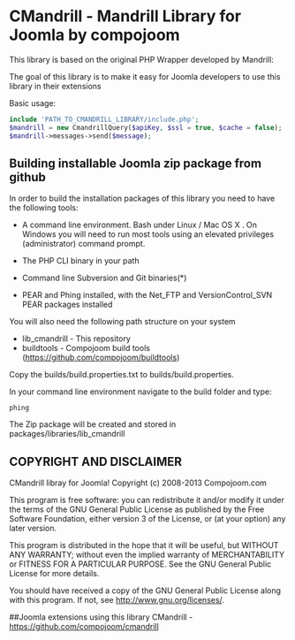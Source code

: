CMandrill - Mandrill Library for Joomla by compojoom
=======================================================

This library is based on the original PHP Wrapper developed by Mandrill:

The goal of this library is to make it easy for Joomla developers to use
this library in their extensions


Basic usage:

```php
include 'PATH_TO_CMANDRILL_LIBRARY/include.php';
$mandrill = new CmandrillQuery($apiKey, $ssl = true, $cache = false);
$mandrill->messages->send($message);
```

## Building installable Joomla zip package from github
In order to build the installation packages of this library you need to have
the following tools:

- A command line environment. Bash under Linux / Mac OS X . On Windows
  you will need to run most tools using an elevated privileges (administrator)
  command prompt.
- The PHP CLI binary in your path

- Command line Subversion and Git binaries(*)

- PEAR and Phing installed, with the Net_FTP and VersionControl_SVN PEAR
  packages installed

You will also need the following path structure on your system

- lib_cmandrill - This repository
- buildtools - Compojoom build tools (https://github.com/compojoom/buildtools)

Copy the builds/build.properties.txt to builds/build.properties.

In your command line environment navigate to the build folder and type:

```
phing
```

The Zip package will be created and stored in packages/libraries/lib_cmandrill


## COPYRIGHT AND DISCLAIMER
CMandrill libray for Joomla! Copyright (c) 2008-2013 Compojoom.com

This program is free software: you can redistribute it and/or modify it under the terms of the GNU General Public License as published by the
Free Software Foundation, either version 3 of the License, or (at your option) any later version.

This program is distributed in the hope that it will be useful, but WITHOUT ANY WARRANTY; without even the implied warranty of MERCHANTABILITY or
FITNESS FOR A PARTICULAR PURPOSE. See the GNU General Public License for more details.

You should have received a copy of the GNU General Public License along with this program. If not, see http://www.gnu.org/licenses/.

##Joomla extensions using this library
CMandrill - https://github.com/compojoom/cmandrill